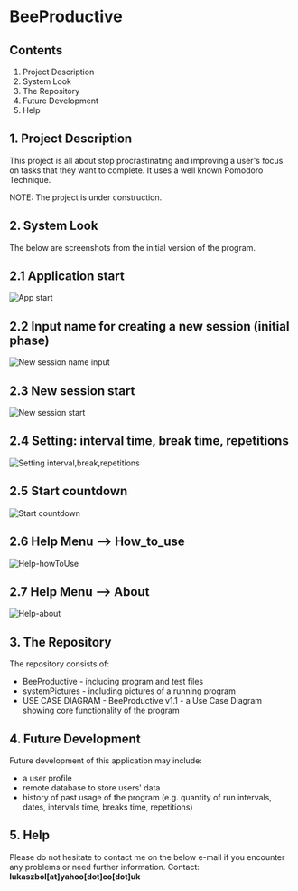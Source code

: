 # BeeProductive

## Contents

1. Project Description
2. System Look
3. The Repository
4. Future Development
5. Help


## 1. Project Description  
This project is all about stop procrastinating and improving a user's focus on tasks that they want to complete. It uses a well known Pomodoro Technique.

NOTE: The project is under construction.


## 2. System Look  
The below are screenshots from the initial version of the program.

## 2.1 Application start
![App start](systemPictures/1-appStart.jpg)

## 2.2 Input name for creating a new session (initial phase)
![New session name input](systemPictures/2-newSessionNameInput.jpg)

## 2.3 New session start
![New session start](systemPictures/3-newSession.jpg)

## 2.4 Setting: interval time, break time, repetitions
![Setting interval,break,repetitions](systemPictures/4-settingIntervalBreakRepetitions.jpg)

## 2.5 Start countdown
![Start countdown](systemPictures/5-startCountdown.jpg)

## 2.6 Help Menu --> How_to_use
![Help-howToUse](systemPictures/6-helpHowToUse.jpg)

## 2.7 Help Menu --> About
![Help-about](systemPictures/7-helpAbout.jpg)


## 3. The Repository  
The repository consists of:
- BeeProductive - including program and test files
- systemPictures - including pictures of a running program
- USE CASE DIAGRAM - BeeProductive v1.1 - a Use Case Diagram showing core functionality of the program


## 4. Future Development 
Future development of this application may include:
- a user profile
- remote database to store users' data
- history of past usage of the program (e.g. quantity of run intervals, dates, intervals time, breaks time, repetitions)

## 5. Help  
Please do not hesitate to contact me on the below e-mail if you encounter any problems or need further information.
Contact: <b>lukaszbol[at]yahoo[dot]co[dot]uk</b>

